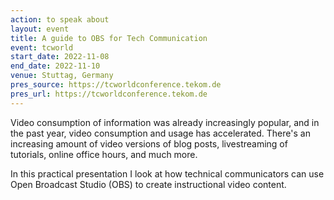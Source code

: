 ```yaml
---
action: to speak about
layout: event
title: A guide to OBS for Tech Communication
event: tcworld
start_date: 2022-11-08
end_date: 2022-11-10
venue: Stuttag, Germany
pres_source: https://tcworldconference.tekom.de
pres_url: https://tcworldconference.tekom.de
---
```


Video consumption of information was already increasingly popular, and in the past year, video consumption and usage has accelerated. There's an increasing amount of video versions of blog posts, livestreaming of tutorials, online office hours, and much more.

In this practical presentation I look at how technical communicators can use Open Broadcast Studio (OBS) to create instructional video content.